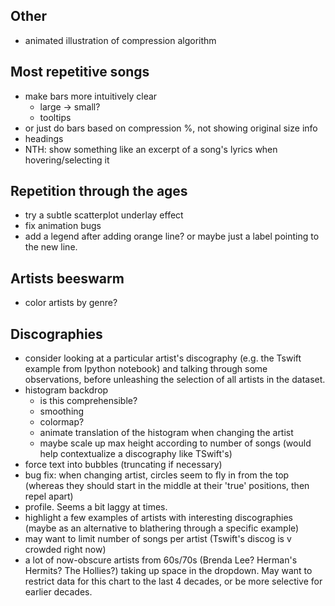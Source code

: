 ## Other
- animated illustration of compression algorithm

## Most repetitive songs
- make bars more intuitively clear
    - large -> small?
    - tooltips
- or just do bars based on compression %, not showing original size info
- headings
- NTH: show something like an excerpt of a song's lyrics when hovering/selecting it

## Repetition through the ages
- try a subtle scatterplot underlay effect
- fix animation bugs
- add a legend after adding orange line? or maybe just a label pointing to the new line.

## Artists beeswarm
- color artists by genre?

## Discographies
- consider looking at a particular artist's discography (e.g. the Tswift example from Ipython notebook) and talking through some observations, before unleashing the selection of all artists in the dataset.
- histogram backdrop
    - is this comprehensible?
    - smoothing
    - colormap?
    - animate translation of the histogram when changing the artist
    - maybe scale up max height according to number of songs (would help contextualize a discography like TSwift's)
- force text into bubbles (truncating if necessary)
- bug fix: when changing artist, circles seem to fly in from the top (whereas they should start in the middle  at their 'true' positions, then repel apart)
- profile. Seems a bit laggy at times.
- highlight a few examples of artists with interesting discographies (maybe as an alternative to blathering through a specific example)
- may want to limit number of songs per artist (Tswift's discog is v crowded right now)
- a lot of now-obscure artists from 60s/70s (Brenda Lee? Herman's Hermits? The Hollies?) taking up space in the dropdown. May want to restrict data for this chart to the last 4 decades, or be more selective for earlier decades.
